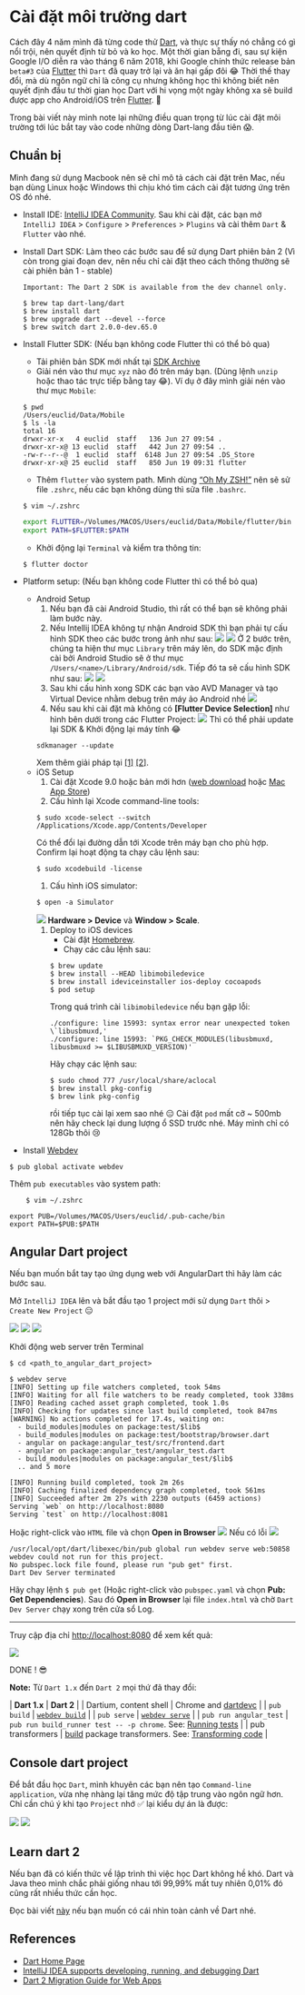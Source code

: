 # Cài đặt môi trường dart

Cách đây 4 năm mình đã từng code thử [Dart](https://www.dartlang.org/), và thực sự thấy nó chẳng có gì nổi trội, nên quyết định từ bỏ và ko học. Một thời gian bẵng đi, sau sự kiện Google I/O diễn ra vào tháng 6 năm 2018, khi Google chính thức release bản `beta#3` của [Flutter](https://flutter.io/) thì `Dart` đã quay trở lại và ăn hại gấp đôi 😂 Thời thế thay đổi, mà dù ngôn ngữ chỉ là công cụ nhưng không học thì không biết nên quyết định đầu tư thời gian học Dart với hi vọng một ngày không xa sẽ build được app cho Android/iOS trên [Flutter](https://flutter.io/). 🤣

Trong bài viết này mình note lại những điều quan trọng từ lúc cài đặt môi trường tới lúc bắt tay vào code những dòng Dart-lang đầu tiên 😱.

## Chuẩn bị

Mình đang sử dụng Macbook nên sẽ chỉ mô tả cách cài đặt trên Mac, nếu bạn dùng Linux hoặc Windows thì chịu khó tìm cách cài đặt tương ứng trên OS đó nhé.

- Install IDE: [IntelliJ IDEA Community](https://www.jetbrains.com/idea/download/).
Sau khi cài đặt, các bạn mở `IntelliJ IDEA` > `Configure` > `Preferences` > `Plugins` và cài thêm `Dart` & `Flutter` vào nhé.
- Install Dart SDK: Làm theo các bước sau để sử dụng Dart phiên bản 2 (Vì còn trong giai đoạn dev, nên nếu chỉ cài đặt theo cách thông thường sẽ cài phiên bản 1 - stable)

    `Important: The Dart 2 SDK is available from the dev channel only.`
    ```terminal
    $ brew tap dart-lang/dart
    $ brew install dart
    $ brew upgrade dart --devel --force
    $ brew switch dart 2.0.0-dev.65.0
    ```
- Install Flutter SDK: (Nếu bạn không code Flutter thì có thể bỏ qua)
    - Tải phiên bản SDK mới nhất tại [SDK Archive](https://flutter.io/sdk-archive/#macos)
    - Giải nén vào thư mục `xyz` nào đó trên máy bạn. (Dùng lệnh `unzip` hoặc thao tác trực tiếp bằng tay 😂). Ví dụ ở đây mình giải nén vào thư mục `Mobile`:
    ```terminal
    $ pwd
    /Users/euclid/Data/Mobile
    $ ls -la
    total 16
    drwxr-xr-x   4 euclid  staff   136 Jun 27 09:54 .
    drwxr-xr-x@ 13 euclid  staff   442 Jun 27 09:54 ..
    -rw-r--r--@  1 euclid  staff  6148 Jun 27 09:54 .DS_Store
    drwxr-xr-x@ 25 euclid  staff   850 Jun 19 09:31 flutter
    ```
    - Thêm `flutter` vào system path. Mình dùng [“Oh My ZSH!”](https://ohmyz.sh/) nên sẽ sử file `.zshrc`, nếu các bạn không dùng thì sửa file `.bashrc`.
    ```terminal
    $ vim ~/.zshrc
    ```
    ```sh
    export FLUTTER=/Volumes/MACOS/Users/euclid/Data/Mobile/flutter/bin
    export PATH=$FLUTTER:$PATH
    ```
    - Khởi động lại `Terminal` và kiểm tra thông tin:
    ```terminal
    $ flutter doctor
    ```
- Platform setup: (Nếu bạn không code Flutter thì có thể bỏ qua)
    - Android Setup
        1. Nếu bạn đã cài Android Studio, thì rất có thể bạn sẽ không phải làm bước này.
        1. Nếu Intellij IDEA không tự nhận Android SDK thì bạn phải tự cấu hình SDK theo các bước trong ảnh như sau:
        ![](Show_Library_folder_on_Mac_01.png)
        ![](Show_Library_folder_on_Mac_02.png)
        Ở 2 bước trên, chúng ta hiện thư mục `Library` trên máy lên, do SDK mặc định cài bởi Android Studio sẽ ở thư mục `/Users/<name>/Library/Android/sdk`. Tiếp đó ta sẽ cấu hình SDK như sau:
        ![](Config_project_Android_SDK_01.png)
        ![](Config_project_Android_SDK_02.png)
        1. Sau khi cấu hình xong SDK các bạn vào AVD Manager và tạo Virtual Device nhằm debug trên máy ảo Android nhé
        ![](AVD_Manager.png)
        1. Nếu sau khi cài đặt mà không có **[Flutter Device Selection]** như hình bên dưới trong các Flutter Project:
        ![](Device_Selector_List.png)
        Thì có thể phải update lại SDK & Khởi động lại máy tính 😂
        ```terminal
        sdkmanager --update
        ```
        Xem thêm giải pháp tại [[1]](https://intellij-support.jetbrains.com/hc/en-us/community/posts/360000002670-Download-SDK-for-IDEA-and-nothing-IDEA-android-sdk-is-up-to-date) [[2]](https://stackoverflow.com/questions/45268254/how-do-i-install-the-standalone-android-sdk-and-then-add-it-to-intellij-idea-on/45268592#45268592).
    - iOS Setup
        1. Cài đặt Xcode 9.0 hoặc bản mới hơn ([web download](https://developer.apple.com/xcode/) hoặc [Mac App Store](https://itunes.apple.com/us/app/xcode/id497799835))
        1. Cấu hình lại Xcode command-line tools:
        ```terminal
        $ sudo xcode-select --switch /Applications/Xcode.app/Contents/Developer
        ```
        Có thể đổi lại đường dẫn tới Xcode trên máy bạn cho phù hợp. Confirm lại hoạt động ta chạy câu lệnh sau:
        ```terminal
        $ sudo xcodebuild -license
        ```
        1. Cấu hình iOS simulator:
        ```terminal
        $ open -a Simulator
        ```
        ![](iOS_simulator.png)
        **Hardware > Device** và **Window > Scale**.
        1. Deploy to iOS devices
            - Cài đặt [Homebrew](http://brew.sh/).
            - Chạy các câu lệnh sau:
            ```terminal
            $ brew update
            $ brew install --HEAD libimobiledevice
            $ brew install ideviceinstaller ios-deploy cocoapods
            $ pod setup
            ```
            Trong quá trình cài `libimobiledevice` nếu bạn gặp lỗi:
            ```terminal
            ./configure: line 15993: syntax error near unexpected token \`libusbmuxd,'
            ./configure: line 15993: `PKG_CHECK_MODULES(libusbmuxd, libusbmuxd >= $LIBUSBMUXD_VERSION)'
            ```
            Hãy chạy các lệnh sau:
            ```terminal
            $ sudo chmod 777 /usr/local/share/aclocal
            $ brew install pkg-config
            $ brew link pkg-config
            ```
            rồi tiếp tục cài lại xem sao nhé 😑 Cài đặt `pod` mất cỡ ~ 500mb nên hãy check lại dung lượng ổ SSD trước nhé. Máy mình chỉ có 128Gb thôi 😢
- Install [Webdev](https://pub.dartlang.org/packages/webdev)
```terminal
$ pub global activate webdev
```
Thêm `pub executables` vào system path:
```terminal
    $ vim ~/.zshrc
```
```
export PUB=/Volumes/MACOS/Users/euclid/.pub-cache/bin
export PATH=$PUB:$PATH
```

## Angular Dart project

Nếu bạn muốn bắt tay tạo ứng dụng web với AngularDart thì hãy làm các bước sau.

Mở `IntelliJ IDEA` lên và bắt đầu tạo 1 project mới sử dụng `Dart` thôi > `Create New Project` 😑

![](IntelliJ_IDEA.png)
![](IntelliJ_create_new_angular_dart_project.png)
![](New_angular_dart_application.png)

Khởi động web server trên Terminal

```terminal
$ cd <path_to_angular_dart_project>

$ webdev serve
[INFO] Setting up file watchers completed, took 54ms
[INFO] Waiting for all file watchers to be ready completed, took 338ms
[INFO] Reading cached asset graph completed, took 1.0s
[INFO] Checking for updates since last build completed, took 847ms
[WARNING] No actions completed for 17.4s, waiting on:
  - build_modules|modules on package:test/$lib$
  - build_modules|modules on package:test/bootstrap/browser.dart
  - angular on package:angular_test/src/frontend.dart
  - angular on package:angular_test/angular_test.dart
  - build_modules|modules on package:angular_test/$lib$
  .. and 5 more

[INFO] Running build completed, took 2m 26s
[INFO] Caching finalized dependency graph completed, took 561ms
[INFO] Succeeded after 2m 27s with 2230 outputs (6459 actions)
Serving `web` on http://localhost:8080
Serving `test` on http://localhost:8081
```

Hoặc right-click vào `HTML` file và chọn **Open in Browser**
![](Open_index.html_in_browser.png)
Nếu có lỗi
![](Dart_dev_server_error.png)
```terminal
/usr/local/opt/dart/libexec/bin/pub global run webdev serve web:50858
webdev could not run for this project.
No pubspec.lock file found, please run "pub get" first.
Dart Dev Server terminated
```
Hãy chạy lệnh `$ pub get` (Hoặc right-click vào `pubspec.yaml` và chọn **Pub: Get Dependencies**). Sau đó **Open in Browser** lại file `index.html` và chờ `Dart Dev Server` chạy xong trên cửa sổ Log.

---

Truy cập địa chỉ [http://localhost:8080](http://localhost:8080) để xem kết quả:

![](View_angular_dart_app.png)

DONE ! 😎

**Note:** Từ `Dart 1.x` đến `Dart 2` mọi thứ đã thay đổi:

| **Dart 1.x** | **Dart 2** |
| Dartium, content shell | Chrome and [dartdevc](https://webdev-dartlang-org-dev.firebaseapp.com/tools/dartdevc) |
| `pub build` | [`webdev build`](https://webdev-dartlang-org-dev.firebaseapp.com/tools/webdev#build) |
| `pub serve` | [`webdev serve`](https://webdev-dartlang-org-dev.firebaseapp.com/tools/webdev#serve) |
| `pub run angular_test` | `pub run build_runner test -- -p chrome`. See: [Running tests](https://webdev-dartlang-org-dev.firebaseapp.com/angular/guide/testing/component/running-tests) |
| pub transformers | [build](https://github.com/dart-lang/build) package transformers. See: [Transforming code](https://github.com/dart-lang/build/blob/master/docs/transforming_code.md) |

## Console dart project

Để bắt đầu học `Dart`, mình khuyên các bạn nên tạo `Command-line application`, vừa nhẹ nhàng lại tăng mức độ tập trung vào ngôn ngữ hơn. Chỉ cần chú ý khi tạo `Project` nhớ ✅ lại kiểu dự án là được:

![](IntelliJ_create_new_console_dart_project.png)
![](New_console_dart_application.png)

## Learn dart 2

Nếu bạn đã có kiến thức về lập trình thì việc học Dart không hề khó. Dart và Java theo mình chắc phải giống nhau tới 99,99% mất tuy nhiên 0,01% đó cũng rất nhiều thức cần học.

Đọc bài viết [này](dart-core.md) nếu bạn muốn có cái nhìn toàn cảnh về Dart nhé.

## References

- [Dart Home Page](https://www.dartlang.org/)
- [IntelliJ IDEA supports developing, running, and debugging Dart](https://www.jetbrains.com/help/idea/dart.html)
- [Dart 2 Migration Guide for Web Apps](https://webdev-dartlang-org-dev.firebaseapp.com/dart-2)
